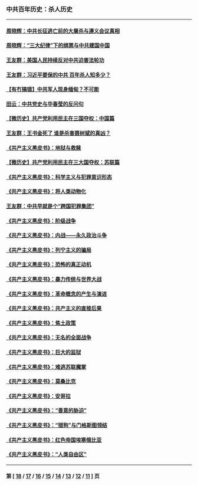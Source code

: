 ### 中共百年历史：杀人历史
---
#### [周晓辉：中共长征逃亡前的大屠杀与遵义会议真相](../../pages/nf1176106/n12888747.md?05160430) 
#### [周晓辉：“三大纪律”下的绑票与中共建国中国](../../pages/nf1176106/n12882305.md?05160430) 
#### [王友群：美国人民持续反对中共迫害法轮功](../../pages/nf1176106/n12849121.md?05160430) 
#### [王友群：习近平要保的中共 百年杀人知多少？](../../pages/nf1176106/n12833861.md?05160430) 
#### [【有冇搞错】中共军人现身缅甸？不可能](../../pages/nf1176106/n12773250.md?05160430) 
#### [田云：中共党史与华春莹的反问句](../../pages/nf1176106/n12765178.md?05160430) 
#### [【微历史】共产党利用民主在三国夺权：中国篇](../../pages/nf1176106/n12740955.md?05160430) 
#### [王友群：王书金死了 谁是杀害聂树斌的真凶？](../../pages/nf1176106/n12728677.md?05160430) 
#### [《共产主义黑皮书》：地狱与救赎](../../pages/nf1176106/n12705614.md?05160430) 
#### [【微历史】共产党利用民主在三大国夺权：苏联篇](../../pages/nf1176106/n12707756.md?05160430) 
#### [《共产主义黑皮书》：科学主义与犯罪意识形态](../../pages/nf1176106/n12700684.md?05160430) 
#### [《共产主义黑皮书》：将人类动物化](../../pages/nf1176106/n12696212.md?05160430) 
#### [王友群：中共早就是个“跨国犯罪集团”](../../pages/nf1176106/n12696339.md?05160430) 
#### [《共产主义黑皮书》：阶级战争](../../pages/nf1176106/n12690702.md?05160430) 
#### [《共产主义黑皮书》：内战——永久政治斗争](../../pages/nf1176106/n12685891.md?05160430) 
#### [《共产主义黑皮书》：列宁主义的骗局](../../pages/nf1176106/n12671223.md?05160430) 
#### [《共产主义黑皮书》：恐怖的真正动机](../../pages/nf1176106/n12666294.md?05160430) 
#### [《共产主义黑皮书》：暴力传统与世界大战](../../pages/nf1176106/n12660322.md?05160430) 
#### [《共产主义黑皮书》：革命概念的产生与演进](../../pages/nf1176106/n12655045.md?05160430) 
#### [《共产主义黑皮书》：共产主义的直接后果](../../pages/nf1176106/n12644821.md?05160430) 
#### [《共产主义黑皮书》：焦土政策](../../pages/nf1176106/n12640254.md?05160430) 
#### [《共产主义黑皮书》：无名的全面战争](../../pages/nf1176106/n12633845.md?05160430) 
#### [《共产主义黑皮书》：巨大的监狱](../../pages/nf1176106/n12623116.md?05160430) 
#### [《共产主义黑皮书》：难逃苏联魔掌](../../pages/nf1176106/n12613254.md?05160430) 
#### [《共产主义黑皮书》：莫桑比克](../../pages/nf1176106/n12596409.md?05160430) 
#### [《共产主义黑皮书》：安哥拉](../../pages/nf1176106/n12585438.md?05160430) 
#### [《共产主义黑皮书》：“善意的胁迫”](../../pages/nf1176106/n12575454.md?05160430) 
#### [《共产主义黑皮书》：“猎狗”与门格斯图领结](../../pages/nf1176106/n12570100.md?05160430) 
#### [《共产主义黑皮书》：红色帝国埃塞俄比亚](../../pages/nf1176106/n12564156.md?05160430) 
#### [《共产主义黑皮书》：“人类自由区”](../../pages/nf1176106/n12556570.md?05160430) 

---
#### 第 [ [18](./18.md?05160430) / [17](./17.md?05160430) / [16](./16.md?05160430) / [15](./15.md?05160430) / [14](./14.md?05160430) / [13](./13.md?05160430) / [12](./12.md?05160430) / [11](./11.md?05160430) ] 页
